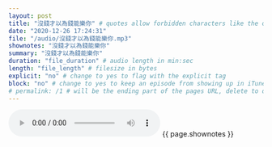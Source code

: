 ```yaml
---
layout: post
title: "沒錢才以為錢能樂你" # quotes allow forbidden characters like the colon
date: "2020-12-26 17:24:31"
file: "/audio/沒錢才以為錢能樂你.mp3"
shownotes: "沒錢才以為錢能樂你"
summary: "沒錢才以為錢能樂你"
duration: "file_duration" # audio length in min:sec
length: "file_length" # filesize in bytes
explicit: "no" # change to yes to flag with the explicit tag
block: "no" # change to yes to keep an episode from showing up in iTunes
# permalink: /1 # will be the ending part of the pages URL, delete to default to the title
---
```


<audio controls>
<source src="{{site.url}}{{site.baseurl}}{{ page.file }}" type="audio/x-mp3">
Your browser does not support the audio element.
</audio>
{{ page.shownotes }}
